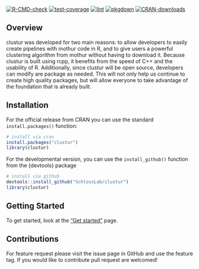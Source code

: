 
<!-- README.md is generated from README.Rmd. Please edit that file -->

<!-- badges: start -->

[![R-CMD-check](https://github.com/SchlossLab/clustur/actions/workflows/check-full.yml/badge.svg)](https://github.com/SchlossLab/clustur/actions/workflows/check-full.yml)
[![test-coverage](https://github.com/SchlossLab/clustur/actions/workflows/test-coverage.yml/badge.svg)](https://github.com/SchlossLab/clustur/actions/workflows/test-coverage.yml)
[![lint](https://github.com/SchlossLab/clustur/actions/workflows/lintr.yml/badge.svg)](https://github.com/SchlossLab/clustur/actions/workflows/lintr.yml)
[![pkgdown](https://github.com/SchlossLab/clustur/actions/workflows/pkgdown.yaml/badge.svg)](https://github.com/SchlossLab/clustur/actions/workflows/pkgdown.yaml)
[![CRAN-downloads](https://cranlogs.r-pkg.org/badges/clustur)](https://CRAN.R-project.org/package=clustur)

<!-- badges: end -->

## Overview

clustur was developed for two main reasons: to allow developers to
easily create pipelines with mothur code in R, and to give users a
powerful clustering algorithm from mothur without having to download it.
Because clustur is built using rcpp, it benefits from the speed of C++
and the usability of R. Additionally, since clustur will be open source,
developers can modify are package as needed. This will not only help us
continue to create high quality packages, but will allow everyone to
take advantage of the foundation that is already built.

## Installation

For the official release from CRAN you can use the standard
`install.packages()` function:

``` r
# install via cran
install.packages("clustur")
library(clustur)
```

For the developmental version, you can use the `install_github()`
function from the {devtools} package

``` r
# install via github
devtools::install_github("SchlossLab/clustur")
library(clustur)
```

## Getting Started

To get started, look at the [“Get
started”](https://www.schlosslab.org/clustur/articles/clustur.html)
page.

## Contributions

For feature request please visit the issue page in GitHub and use the
feature tag. If you would like to contribute pull request are welcomed!

